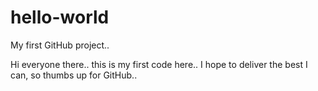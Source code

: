 hello-world
===========

My first GitHub project.. 

Hi everyone there.. this is my first code here..
I hope to deliver the best I can, so thumbs up for GitHub..
